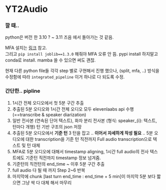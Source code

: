 # YT2Audio

### 깔 때..

python은 버전 한 3.10 ? ~ 3.11 즈음 에서 돌아가는 것 같음.

MFA 설치는 [링크](https://linguisting.tistory.com/107) 참고. <br/>
그리고 `pip install joblib==1.3.0` 해줘야 MFA 오류 안 뜸. pypi install 하지말고 conda로 install. mamba 쓸 수 있으면 써도 괜찮. <br/>


현재 다른 python file들 각각 step 별로 구현해서 진행 했으나, (split, mfa, ..) 방식을 수정함에 따라 `integrated_pipeline` 이거 하나로 다 되도록 수정. <br/>


### 간단한.. pipline

1. 1시간 전체 오디오에서 첫 5분 구간 추출
2. 추출된 5분 오디오와 1시간 전체 오디오 모두 elevenlaabs api 수행(==transcribe & speaker diarization)
3. 일반 전사본 (연속된 단어 텍스트), 화자 분리 전사본 (형식: speaker_{i}: 텍스트, 턴마다 개행) 턴 기반 구조의 json 저장
4. 추출된 5분 오디오에서 **기준 턴** 3 턴을 잡고 .. **이어서 자세하게 작성 필요** .. 5분 오디오에 대한 transcription을 기준 턴 직전까지 Full audio transcription으로 텍스트 및 턴 대체
5. MFA로 5분 오디오에 대해서 timestamp aligning, 1시간 full audio의 전사 텍스트에도 기준턴 직전까지 timestamp 정보 넘겨줌.
6. 기준턴의 직전턴의 end_time ~ 이후 5분 구간 추출
7. full audio 다 될 때 까지 Step 2~6 반복
8. 마지막에 chunk [last turn end_time : end_time + 5 min]이 마지막 5분 보다 짧으면 그냥 싹 다 대체 해서 마무리







